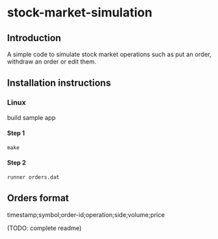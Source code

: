# stock-market-simulation

## Introduction

A simple code to simulate stock market operations such as put an order, withdraw an order or edit them.

## Installation instructions

### Linux

build sample app

#### Step 1

	make

#### Step 2

	runner orders.dat
  
## Orders format

timestamp;symbol;order-id;operation;side;volume;price

(TODO: complete readme)
